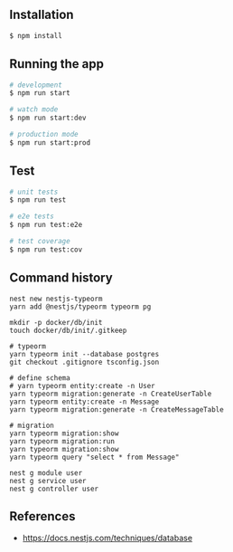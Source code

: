 ## Installation

```bash
$ npm install
```

## Running the app

```bash
# development
$ npm run start

# watch mode
$ npm run start:dev

# production mode
$ npm run start:prod
```

## Test

```bash
# unit tests
$ npm run test

# e2e tests
$ npm run test:e2e

# test coverage
$ npm run test:cov
```

## Command history

```shell script
nest new nestjs-typeorm
yarn add @nestjs/typeorm typeorm pg

mkdir -p docker/db/init
touch docker/db/init/.gitkeep

# typeorm
yarn typeorm init --database postgres
git checkout .gitignore tsconfig.json

# define schema
# yarn typeorm entity:create -n User
yarn typeorm migration:generate -n CreateUserTable
yarn typeorm entity:create -n Message
yarn typeorm migration:generate -n CreateMessageTable

# migration
yarn typeorm migration:show
yarn typeorm migration:run
yarn typeorm migration:show
yarn typeorm query "select * from Message"

nest g module user
nest g service user
nest g controller user

```

## References

- https://docs.nestjs.com/techniques/database

